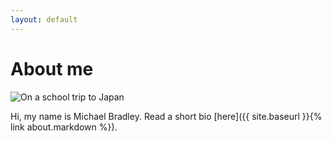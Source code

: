 ```yaml
---
layout: default
---
```


# About me

![On a school trip to Japan](<https://images.weserv.nl/?url={{ site.baseurl }}{% link assets/MichaelBradley.jpg %}&w=300&h=300&fit=cover&mask=circle>)

Hi, my name is Michael Bradley. Read a short bio [here]({{ site.baseurl }}{% link about.markdown %}).
